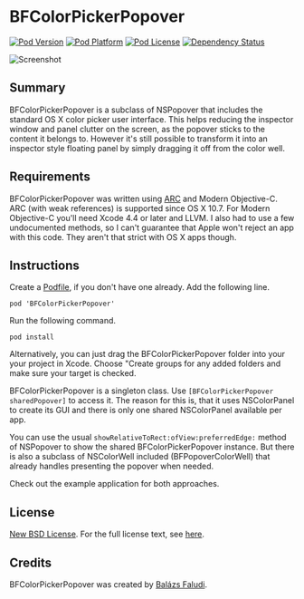 # BFColorPickerPopover

[![Pod Version](http://img.shields.io/cocoapods/v/BFColorPickerPopover.svg?style=flat)](https://github.com/DrummerB/BFColorPickerPopover)
[![Pod Platform](http://img.shields.io/cocoapods/p/BFColorPickerPopover.svg?style=flat)](https://github.com/DrummerB/BFColorPickerPopover)
[![Pod License](http://img.shields.io/cocoapods/l/BFColorPickerPopover.svg?style=flat)](http://opensource.org/licenses/BSD-3-Clause)
[![Dependency Status](https://www.versioneye.com/objective-c/BFColorPickerPopover/badge.svg?style=flat)](https://www.versioneye.com/objective-c/BFColorPickerPopover)

![Screenshot](http://i.imgur.com/Qm38i.png)

Summary
-------

BFColorPickerPopover is a subclass of NSPopover that includes the standard OS X color picker user interface. This helps reducing the inspector window and panel clutter on the screen, as the popover sticks to the content it belongs to. However it's still possible to transform it into an inspector style floating panel by simply dragging it off from the color well.

Requirements
------------

BFColorPickerPopover was written using [ARC](http://developer.apple.com/library/mac/#releasenotes/ObjectiveC/RN-TransitioningToARC/Introduction/Introduction.html#//apple_ref/doc/uid/TP40011226) and Modern Objective-C.
ARC (with weak references) is supported since OS X 10.7.
For Modern Objective-C you'll need Xcode 4.4 or later and LLVM.
I also had to use a few undocumented methods, so I can't guarantee that Apple won't reject an app with this code. They aren't that strict with OS X apps though.

Instructions
------------

Create a [Podfile](http://cocoapods.org), if you don't have one already. Add the following line.

    pod 'BFColorPickerPopover'
    
Run the following command.

    pod install
    
Alternatively, you can just drag the BFColorPickerPopover folder into your your project in Xcode. Choose "Create groups for any added folders and make sure your target is checked.

BFColorPickerPopover is a singleton class. Use `[BFColorPickerPopover sharedPopover]` to access it. The reason for this is, that it uses NSColorPanel to create its GUI and there is only one shared NSColorPanel available per app.

You can use the usual `showRelativeToRect:ofView:preferredEdge:` method of NSPopover to show the shared BFColorPickerPopover instance. But there is also a subclass of NSColorWell included (BFPopoverColorWell) that already handles presenting the popover when needed.

Check out the example application for both approaches.

License
-------

[New BSD License](http://en.wikipedia.org/wiki/BSD_licenses). For the full license text, see [here](https://raw.github.com/DrummerB/BFColorPickerPopover/master/License).

Credits
-------
BFColorPickerPopover was created by [Balázs Faludi](https://github.com/DrummerB).</br>